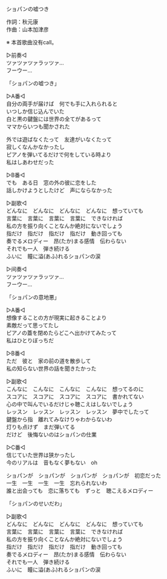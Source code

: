 ショパンの嘘つき  
  
作詞：秋元康  
作曲：山本加津彦  
  
※ 本首歌曲没有call。  
  
▷前奏◁  
ツァツァツァラッツァ…  
フーウー…  
  
「ショパンの嘘つき」  
  
▷A番◁  
自分の両手が届けば　何でも手に入れられると  
いつしか信じ込んでいた  
白と黒の鍵盤には世界の全てがあるって  
ママからいつも聞かされた  
  
外では遊ばなくたって　友達がいなくたって  
寂しくなんかなかったし  
ピアノを弾いてるだけで何をしている時より  
私はしあわせだった  
  
▷B番◁  
でも　ある日　窓の外の彼に恋をした  
話しかけようとしたけど　声にならなかった  
  
▷副歌◁  
どんなに　どんなに　どんなに　どんなに　想っていても  
言葉に　言葉に　言葉に　言葉に　できなければ  
私の方を振り向くことなんか絶対にないでしょう  
指だけ　指だけ　指だけ　指だけ　動き回っても  
奏でるメロディー　昂(たか)まる感情　伝わらない  
それでも一人　弾き続ける  
ふいに　瞳に溢(あふ)れるショパンの涙  
  
▷间奏◁  
ツァツァツァラッツァ…  
フーウー…  
  
「ショパンの意地悪」  
  
▷A番◁  
想像することの方が現実に起きることより  
素敵だって思ってたし  
ピアノの蓋を閉めたらどこへ出かけてみたって  
私はひとりぼっちだ  
  
▷B番◁  
ただ　彼と　家の前の道を散歩して  
私の知らない世界の話を聞きたかった  
  
▷副歌◁  
こんなに　こんなに　こんなに　こんなに　想ってるのに  
スコアに　スコアに　スコアに　スコアに　書かれてない  
心の中で叫んでいるだけじゃ聴こえはしないでしょう  
レッスン　レッスン　レッスン　レッスン　夢中でしたって  
鍵盤から指　離れてみなけりゃわからないわ  
灯りも点けず　まだ弾いてる  
だけど　後悔ないのはショパンの仕業  
  
▷C番◁  
信じていた世界は狭かったし  
今のリアルは　音もなく夢もない　oh  
  
ショパンが　ショパンが　ショパンが　ショパンが　初恋だった  
一生　一生　一生　一生　忘れられないわ  
誰と出会っても　恋に落ちても　ずっと　聴こえるメロディー  
  
「ショパンのせいだわ」  
  
▷副歌◁  
どんなに　どんなに　どんなに　どんなに　想っていても  
言葉に　言葉に　言葉に　言葉に　できなければ  
私の方を振り向くことなんか絶対にないでしょう  
指だけ　指だけ　指だけ　指だけ　動き回っても  
奏でるメロディー　昂(たか)まる感情　伝わらない  
それでも一人　弾き続ける  
ふいに　瞳に溢(あふ)れるショパンの涙  
